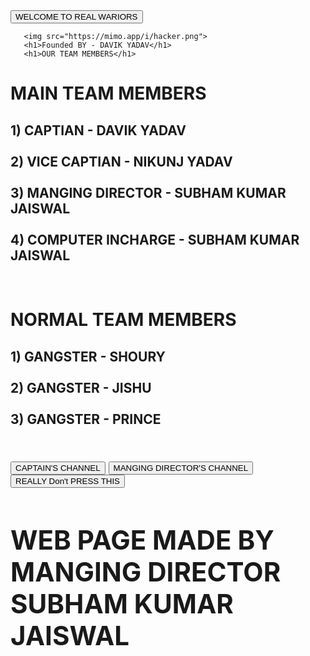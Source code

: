 <!DOCTYPE html>
<html>
   <head>
     <link href="style.css" rel="stylesheet" />
     <script src="https://unpkg.com/@phosphor-icons/web"></script>
     <script src="https://unpkg.com/emojisplosion/lib/global.js"></script>
     <button onclick="functionName()">WELCOME TO REAL WARIORS </button>
   </head>
   <body>
<style>
html{
  height: 100%;
}

body{
  background: linear-gradient(#b18cfe, #001e57);
  color: white;
  font-family: "Trebuchet MS";
}
.container{
  width: 360px;
  margin: 60px auto;
  text-align: center;
}

img{
  width: 150px;
  border-radius: 100px;
}

h1{
  font-size: 24px;
}

h2{
  font-size: 18px;
  font-weight: 100;
}

.buttons{
  margin-top: 200px;
}

button{
  box-shadow: 0 0 5px cyan,
  0 0 25px cyan;
  width: 100%;
  height: 48px;
  border: none;
  border-radius: 40px;
  font-size: 18px;
  color: rgb(0, 2, 139);
  background-color: white;
  margin-bottom: 16px;
  cursor: pointer;
}
button:hover {
  box-shadow: 0 0 5px cyan,
  0 0 25px cyan, 0 0 50px cyan,
  0 0 100px cyan, 0 0 200px cyan;
}
i{
  font-size: 40px;
  color: white;
}

a{
  text-decoration: none;
}
</style>
            <script>
      emojisplosion();
    </script>
    <script>
      function explode() {
        emojisplosion();
      }
    </script>
     <script>
       function explode() {
         emojisplosion();
       }
     </script>
   
       <img src="https://mimo.app/i/hacker.png">
       <h1>Founded BY - DAVIK YADAV</h1>
       <h1>OUR TEAM MEMBERS</h1>
<H1> MAIN TEAM MEMBERS </H1>
       <h2><FONT WEIGHT="50"> 1) <B> CAPTIAN - DAVIK YADAV </B> <BR>
<BR>
2) <B> VICE CAPTIAN - NIKUNJ YADAV </B> <BR>
<BR>
3) <B> MANGING DIRECTOR - SUBHAM KUMAR JAISWAL </B> <BR>
<BR>
4) <B> COMPUTER INCHARGE - SUBHAM KUMAR JAISWAL </B> <BR> </FONT> </H2>
<BR>
<H1> NORMAL TEAM MEMBERS </H1>
<H2> 1) GANGSTER - SHOURY <BR>
<BR>
2) GANGSTER - JISHU <BR>
<BR>
3) GANGSTER - PRINCE <BR>
<BR>
<BR>
      <a href="https://youtube.com/@NehaYadav-xd5zr?si=dJ7n891NNxux-y4y"><button>CAPTAIN'S CHANNEL</button></a>
       <a href="https://youtube.com/@POKEMONOfficialSeriesInEnglish?si=lg1FsOoc3z0R797j"><button>MANGING DIRECTOR'S CHANNEL</button></a>
       <a href="#">
         <button onclick="explode()">REALLY Don't PRESS THIS</button>
       </a>
       <a href="https://twitter.com">
         <i class="ph ph-twitter-logo"></i>
       </a>
       <a href="https://google.com">
         <i class="ph ph-google-logo"></i>
       </a>
       <a href="https://youtube.com">
         <i class="ph ph-youtube-logo"></i>
       </a>
     </div>
     <script>
       function explode() {
         emojisplosion();
       }
     </script>
<LEFT> <H1> WEB PAGE MADE BY <BR> MANGING DIRECTOR <BR> SUBHAM KUMAR JAISWAL </H1> </LEFT>
   </body>
 </html>
